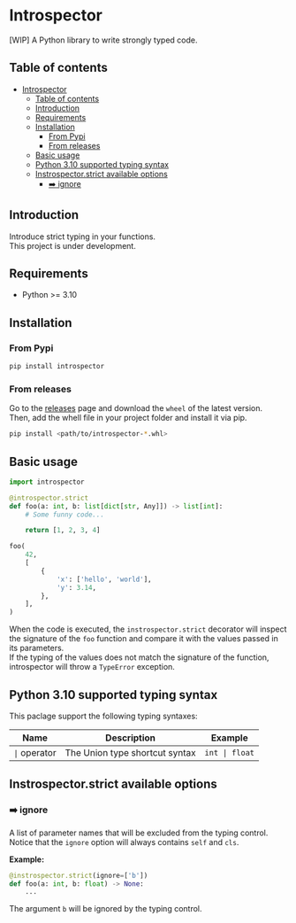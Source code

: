 # Introspector

[WIP] A Python library to write strongly typed code.

## Table of contents
- [Introspector](#introspector)
  - [Table of contents](#table-of-contents)
  - [Introduction](#introduction)
  - [Requirements](#requirements)
  - [Installation](#installation)
    - [From Pypi](#from-pypi)
    - [From releases](#from-releases)
  - [Basic usage](#basic-usage)
  - [Python 3.10 supported typing syntax](#python-310-supported-typing-syntax)
  - [Instrospector.strict available options](#instrospectorstrict-available-options)
    - [:arrow_right: ignore](#arrow_right-ignore)

## Introduction

Introduce strict typing in your functions.  
This project is under development. 

## Requirements

- Python >= 3.10

## Installation

### From Pypi

```sh
pip install introspector
```

### From releases

Go to the [releases](https://github.com/Arthuchaut/introspector/releases) page and download the `wheel` of the latest version.  
Then, add the whell file in your project folder and install it via pip.

```sh
pip install <path/to/introspector-*.whl>
```

## Basic usage

```py
import introspector

@introspector.strict
def foo(a: int, b: list[dict[str, Any]]) -> list[int]:
    # Some funny code...

    return [1, 2, 3, 4]

foo(
    42, 
    [
        {
            'x': ['hello', 'world'],
            'y': 3.14,
        },
    ],
)
```

When the code is executed, the `instrospector.strict` decorator will inspect the signature of the `foo` function and compare it with the values passed in its parameters.  
If the typing of the values does not match the signature of the function, introspector will throw a `TypeError` exception.

## Python 3.10 supported typing syntax

This paclage support the following typing syntaxes:

| Name          | Description                    | Example        |
| ------------- | ------------------------------ | -------------- |
| `\|` operator | The Union type shortcut syntax | `int \| float` |

## Instrospector.strict available options

### :arrow_right: ignore

A list of parameter names that will be excluded from the typing control.  
Notice that the `ignore` option will always contains `self` and `cls`.

**Example:**

```py
@instrospector.strict(ignore=['b'])
def foo(a: int, b: float) -> None:
    ...
```

The argument `b` will be ignored by the typing control.

